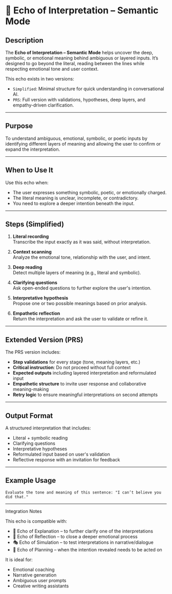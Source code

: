 # 🧿 Echo of Interpretation – Semantic Mode

## Description

The **Echo of Interpretation – Semantic Mode** helps uncover the deep, symbolic, or emotional meaning behind ambiguous or layered inputs. It’s designed to go beyond the literal, reading between the lines while respecting emotional tone and user context.

This echo exists in two versions:

- `Simplified`: Minimal structure for quick understanding in conversational AI.
- `PRS`: Full version with validations, hypotheses, deep layers, and empathy-driven clarification.

---

## Purpose

To understand ambiguous, emotional, symbolic, or poetic inputs by identifying different layers of meaning and allowing the user to confirm or expand the interpretation.

---

## When to Use It

Use this echo when:

- The user expresses something symbolic, poetic, or emotionally charged.
- The literal meaning is unclear, incomplete, or contradictory.
- You need to explore a deeper intention beneath the input.

---

## Steps (Simplified)

1. **Literal recording**  
   Transcribe the input exactly as it was said, without interpretation.

2. **Context scanning**  
   Analyze the emotional tone, relationship with the user, and intent.

3. **Deep reading**  
   Detect multiple layers of meaning (e.g., literal and symbolic).

4. **Clarifying questions**  
   Ask open-ended questions to further explore the user's intention.

5. **Interpretative hypothesis**  
   Propose one or two possible meanings based on prior analysis.

6. **Empathetic reflection**  
   Return the interpretation and ask the user to validate or refine it.

---

## Extended Version (PRS)

The PRS version includes:

- **Step validations** for every stage (tone, meaning layers, etc.)
- **Critical instruction**: Do not proceed without full context
- **Expected outputs** including layered interpretation and reformulated input
- **Empathetic structure** to invite user response and collaborative meaning-making
- **Retry logic** to ensure meaningful interpretations on second attempts

---

## Output Format

A structured interpretation that includes:

- Literal + symbolic reading
- Clarifying questions
- Interpretative hypotheses
- Reformulated input based on user's validation
- Reflective response with an invitation for feedback

---

## Example Usage

```text
Evaluate the tone and meaning of this sentence: "I can’t believe you did that."
```

---

Integration Notes

This echo is compatible with:

- 📘 Echo of Explanation – to further clarify one of the interpretations
- 🧘 Echo of Reflection – to close a deeper emotional process
- 🎭 Echo of Simulation – to test interpretations in narrative/dialogue
- 🧭 Echo of Planning – when the intention revealed needs to be acted on

It is ideal for:

- Emotional coaching
- Narrative generation
- Ambiguous user prompts
- Creative writing assistants
